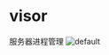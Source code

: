 # visor
服务器进程管理
![default](https://github-puge.oss-cn-beijing.aliyuncs.com/visor/Screenshot_20180919-201048_WeChat.jpg)
